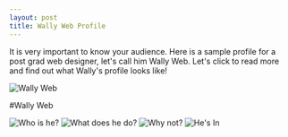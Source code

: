 ```yaml
---
layout: post
title: Wally Web Profile
---
```


It is very important to know your audience. Here is a sample profile for a post grad web designer, let's call him Wally Web. Let's click to read more and find out what Wally's profile looks like!

![Wally Web](https://farm9.staticflickr.com/8663/16227939644_4200757969.jpg "WALLY WEB")

#Wally Web

![Who is he?](https://farm8.staticflickr.com/7652/16664179779_bcd10a18ca_z.jpg "Wally")
![What does he do?](https://farm8.staticflickr.com/7285/16662713418_32c2572181_z.jpg "Wally")
![Why not?](https://farm8.staticflickr.com/7638/16662930760_a68b21c0b8_z.jpg "Wally")
![He's In](https://farm9.staticflickr.com/8679/16664188469_c5a5077fab_z.jpg "Wally")
